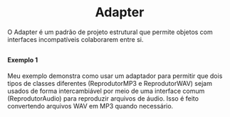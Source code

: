 <h1 align="center">Adapter</h1>

<p>O Adapter é um padrão de projeto estrutural que permite objetos com interfaces incompatíveis colaborarem entre si.</p>

##

#### Exemplo 1

<p>Meu exemplo demonstra como usar um adaptador para permitir que dois tipos de classes diferentes (ReprodutorMP3 e ReprodutorWAV) 
  sejam usados de forma intercambiável por meio de uma interface comum (ReprodutorAudio) para reproduzir arquivos de áudio. Isso é feito convertendo arquivos WAV em MP3 quando necessário.</p>
